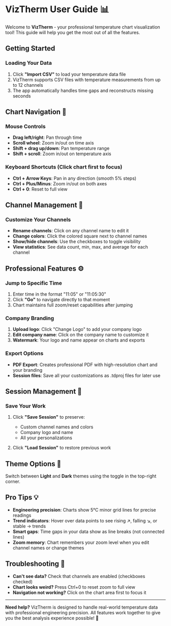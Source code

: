 # VizTherm User Guide 📊

Welcome to **VizTherm** - your professional temperature chart visualization tool! This guide will help you get the most out of all the features.

## Getting Started

### Loading Your Data

1. Click **"Import CSV"** to load your temperature data file
2. VizTherm supports CSV files with temperature measurements from up to 12 channels
3. The app automatically handles time gaps and reconstructs missing seconds

## Chart Navigation 🎯

### Mouse Controls

- **Drag left/right**: Pan through time
- **Scroll wheel**: Zoom in/out on time axis
- **Shift + drag up/down**: Pan temperature range
- **Shift + scroll**: Zoom in/out on temperature axis

### Keyboard Shortcuts (Click chart first to focus)

- **Ctrl + Arrow Keys**: Pan in any direction (smooth 5% steps)
- **Ctrl + Plus/Minus**: Zoom in/out on both axes
- **Ctrl + 0**: Reset to full view

## Channel Management 🎨

### Customize Your Channels

- **Rename channels**: Click on any channel name to edit it
- **Change colors**: Click the colored square next to channel names
- **Show/hide channels**: Use the checkboxes to toggle visibility
- **View statistics**: See data count, min, max, and average for each channel

## Professional Features ⚙️

### Jump to Specific Time

1. Enter time in the format "11:05" or "11:05:30"
2. Click **"Go"** to navigate directly to that moment
3. Chart maintains full zoom/reset capabilities after jumping

### Company Branding

1. **Upload logo**: Click "Change Logo" to add your company logo
2. **Edit company name**: Click on the company name to customize it
3. **Watermark**: Your logo and name appear on charts and exports

### Export Options

- **PDF Export**: Creates professional PDF with high-resolution chart and your branding
- **Session files**: Save all your customizations as .tdproj files for later use

## Session Management 💾

### Save Your Work

1. Click **"Save Session"** to preserve:

   - Custom channel names and colors
   - Company logo and name
   - All your personalizations

2. Click **"Load Session"** to restore previous work

## Theme Options 🌙

Switch between **Light** and **Dark** themes using the toggle in the top-right corner.

## Pro Tips 💡

- **Engineering precision**: Charts show 5°C minor grid lines for precise readings
- **Trend indicators**: Hover over data points to see rising ↗, falling ↘, or stable → trends
- **Smart gaps**: Time gaps in your data show as line breaks (not connected lines)
- **Zoom memory**: Chart remembers your zoom level when you edit channel names or change themes

## Troubleshooting 🔧

- **Can't see data?** Check that channels are enabled (checkboxes checked)
- **Chart looks weird?** Press Ctrl+0 to reset zoom to full view
- **Navigation not working?** Click on the chart area first to focus it

---

**Need help?** VizTherm is designed to handle real-world temperature data with professional engineering precision. All features work together to give you the best analysis experience possible! 🚀
